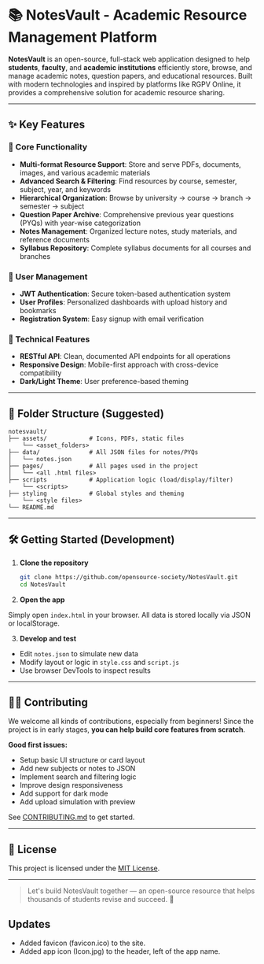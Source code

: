 # 📚 NotesVault - Academic Resource Management Platform

**NotesVault** is an open-source, full-stack web application designed to help **students**, **faculty**, and **academic institutions** efficiently store, browse, and manage academic notes, question papers, and educational resources. Built with modern technologies and inspired by platforms like RGPV Online, it provides a comprehensive solution for academic resource sharing.

---

## ✨ Key Features

### 📖 Core Functionality

- **Multi-format Resource Support**: Store and serve PDFs, documents, images, and various academic materials
- **Advanced Search & Filtering**: Find resources by course, semester, subject, year, and keywords
- **Hierarchical Organization**: Browse by university → course → branch → semester → subject
- **Question Paper Archive**: Comprehensive previous year questions (PYQs) with year-wise categorization
- **Notes Management**: Organized lecture notes, study materials, and reference documents
- **Syllabus Repository**: Complete syllabus documents for all courses and branches

### 👥 User Management

- **JWT Authentication**: Secure token-based authentication system
- **User Profiles**: Personalized dashboards with upload history and bookmarks
- **Registration System**: Easy signup with email verification

### 🔧 Technical Features

- **RESTful API**: Clean, documented API endpoints for all operations
- **Responsive Design**: Mobile-first approach with cross-device compatibility
- **Dark/Light Theme**: User preference-based theming

---


## 📁 Folder Structure (Suggested)

```
notesvault/
├── assets/            # Icons, PDFs, static files
    └── <asset_folders>
├── data/              # All JSON files for notes/PYQs
│   └── notes.json
├── pages/             # All pages used in the project
│   └── <all .html files>
├── scripts            # Application logic (load/display/filter)
    └── <scripts>
├── styling            # Global styles and theming
    └── <style files>
└── README.md
```

---

## 🛠️ Getting Started (Development)

1. **Clone the repository**

    ```bash
    git clone https://github.com/opensource-society/NotesVault.git
    cd NotesVault
    ```

2. **Open the app**

Simply open `index.html` in your browser. All data is stored locally via JSON or localStorage.

3. **Develop and test**

- Edit `notes.json` to simulate new data
- Modify layout or logic in `style.css` and `script.js`
- Use browser DevTools to inspect results

---

## 🧑‍💻 Contributing

We welcome all kinds of contributions, especially from beginners! Since the project is in early stages, **you can help build core features from scratch**.

**Good first issues:**

- Setup basic UI structure or card layout
- Add new subjects or notes to JSON
- Implement search and filtering logic
- Improve design responsiveness
- Add support for dark mode
- Add upload simulation with preview

See [CONTRIBUTING.md](CONTRIBUTING.md) to get started.

---

## 📄 License

This project is licensed under the [MIT License](LICENSE).

---

> Let's build NotesVault together — an open-source resource that helps thousands of students revise and succeed. 🚀

## Updates
- Added favicon (favicon.ico) to the site.
- Added app icon (Icon.jpg) to the header, left of the app name.
